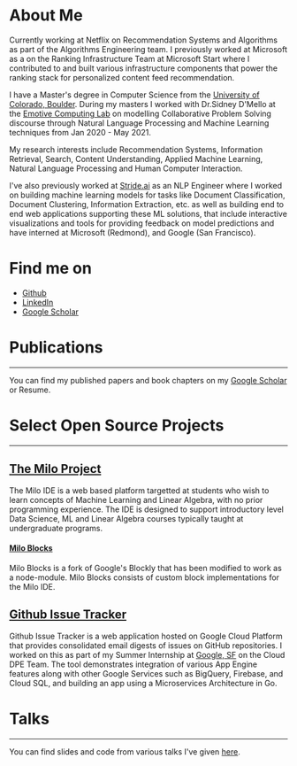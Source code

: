 # About Me

Currently working at Netflix on Recommendation Systems and Algorithms as part of the Algorithms Engineering team. I previously worked at Microsoft as a on the Ranking Infrastructure Team at Microsoft Start where I contributed to and built various infrastructure components that power the ranking stack for personalized content feed recommendation.

I have a Master's degree in Computer Science from the [University of Colorado, Boulder](https://colorado.edu). During my masters I worked with Dr.Sidney D'Mello at the [Emotive Computing Lab](https://sites.google.com/site/sidneydmello/emotive-computing-lab) on modelling Collaborative Problem Solving discourse through Natural Language Processing and Machine Learning techniques from Jan 2020 - May 2021.


My research interests include Recommendation Systems, Information Retrieval, Search, Content Understanding, Applied Machine Learning, Natural Language Processing and Human Computer Interaction.

I've also previously worked at [Stride.ai](https://stride.ai) as an NLP Engineer where I worked on building machine learning models for tasks like Document Classification, Document Clustering, Information Extraction, etc. as well as building end to end web applications supporting these ML solutions, that include interactive visualizations and tools for providing feedback on model predictions and have interned at Microsoft (Redmond), and Google (San Francisco).

# Find me on
* [Github](https://github.com/arjun-rao)
* [LinkedIn](https://www.linkedin.com/in/arjunra0/)
* [Google Scholar](https://scholar.google.co.in/citations?user=pm-WRX0AAAAJ&hl=en)

# Publications
---
You can find my published papers and book chapters on my [Google Scholar](https://scholar.google.co.in/citations?user=pm-WRX0AAAAJ&hl=en) or Resume.

# Select Open Source Projects
---
## [The Milo Project](https://miloide.github.io/)

The Milo IDE is a web based platform targetted at students who wish to learn concepts of Machine Learning and Linear Algebra, with no prior programming experience. The IDE is designed to support introductory level Data Science, ML and Linear Algebra courses typically taught at undergraduate programs.


#### [Milo Blocks](https://github.com/miloide/milo-blocks)

Milo Blocks is a fork of Google's Blockly that has been modified to work as a node-module. Milo Blocks consists of custom block implementations for the Milo IDE.


## [Github Issue Tracker](https://github.com/googlecloudplatform/issuetracker)

Github Issue Tracker is a web application hosted on Google Cloud Platform that provides consolidated email digests of issues on GitHub repositories. I worked on this as part of my Summer Internship at [Google, SF](https://cloud.google.com/) on the Cloud DPE Team. The tool demonstrates integration of various App Engine features along with other Google Services such as BigQuery, Firebase, and Cloud SQL, and building an app using a Microservices Architecture in Go.

# Talks
---

You can find slides and code from various talks I've given [here](https://github.com/arjun-rao/talks).

